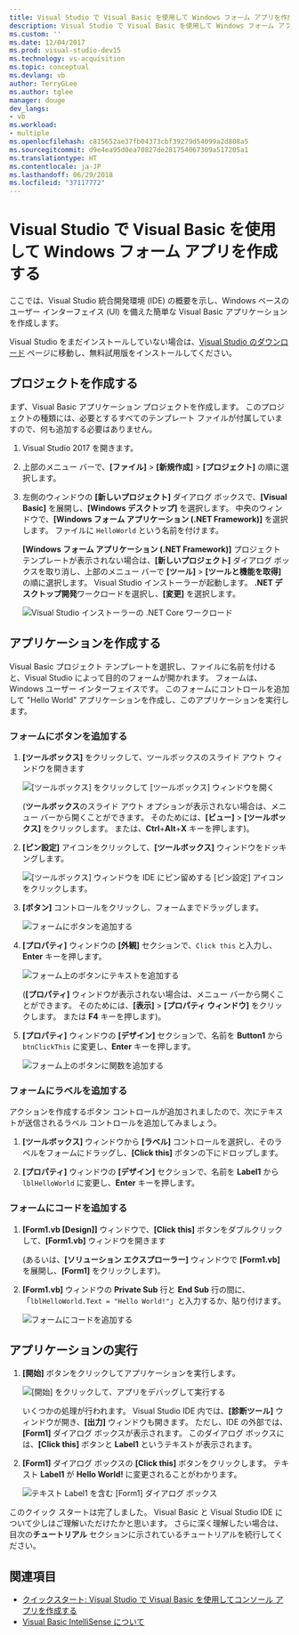 ```yaml
---
title: Visual Studio で Visual Basic を使用して Windows フォーム アプリを作成する
description: Visual Studio で Visual Basic を使用して Windows フォーム アプリを作成する方法の詳細な手順を説明します。
ms.custom: ''
ms.date: 12/04/2017
ms.prod: visual-studio-dev15
ms.technology: vs-acquisition
ms.topic: conceptual
ms.devlang: vb
author: TerryGLee
ms.author: tglee
manager: douge
dev_langs:
- vb
ms.workload:
- multiple
ms.openlocfilehash: c815652ae37fb04373cbf39279d54099a2d808a5
ms.sourcegitcommit: d9e4ea95d0ea70827de281754067309a517205a1
ms.translationtype: HT
ms.contentlocale: ja-JP
ms.lasthandoff: 06/29/2018
ms.locfileid: "37117772"
---
```

# <a name="create-a-windows-forms-app-in-visual-studio-with-visual-basic"></a>Visual Studio で Visual Basic を使用して Windows フォーム アプリを作成する

ここでは、Visual Studio 統合開発環境 (IDE) の概要を示し、Windows ベースのユーザー インターフェイス (UI) を備えた簡単な Visual Basic アプリケーションを作成します。

Visual Studio をまだインストールしていない場合は、[Visual Studio のダウンロード](https://visualstudio.microsoft.com/downloads/?utm_medium=microsoft&utm_source=docs.microsoft.com&utm_campaign=button+cta&utm_content=download+vs2017) ページに移動し、無料試用版をインストールしてください。

## <a name="create-a-project"></a>プロジェクトを作成する

まず、Visual Basic アプリケーション プロジェクトを作成します。 このプロジェクトの種類には、必要とするすべてのテンプレート ファイルが付属していますので、何も追加する必要はありません。

1. Visual Studio 2017 を開きます。

2. 上部のメニュー バーで、**[ファイル]** > **[新規作成]** > **[プロジェクト]** の順に選択します。

3. 左側のウィンドウの **[新しいプロジェクト]** ダイアログ ボックスで、**[Visual Basic]** を展開し、**[Windows デスクトップ]** を選択します。 中央のウィンドウで、**[Windows フォーム アプリケーション (.NET Framework)]** を選択します。 ファイルに `HelloWorld` という名前を付けます。

     **[Windows フォーム アプリケーション (.NET Framework)]** プロジェクト テンプレートが表示されない場合は、**[新しいプロジェクト]** ダイアログ ボックスを取り消し、上部のメニュー バーで **[ツール]** > **[ツールと機能を取得]** の順に選択します。 Visual Studio インストーラーが起動します。 **.NET デスクトップ開発**ワークロードを選択し、**[変更]** を選択します。

     ![Visual Studio インストーラーの .NET Core ワークロード](../ide/media/install-dot-net-desktop-env.png)

## <a name="create-the-application"></a>アプリケーションを作成する

Visual Basic プロジェクト テンプレートを選択し、ファイルに名前を付けると、Visual Studio によって目的のフォームが開かれます。 フォームは、Windows ユーザー インターフェイスです。 このフォームにコントロールを追加して "Hello World" アプリケーションを作成し、このアプリケーションを実行します。

### <a name="add-a-button-to-the-form"></a>フォームにボタンを追加する

1. **[ツールボックス]** をクリックして、ツールボックスのスライド アウト ウィンドウを開きます 

     ![[ツールボックス] をクリックして [ツールボックス] ウィンドウを開く](../ide/media/vb-toolbox-toolwindow.png)

     (**ツールボックス**のスライド アウト オプションが表示されない場合は、メニュー バーから開くことができます。 そのためには、**[ビュー]** > **[ツールボックス]** をクリックします。 または、**Ctrl**+**Alt**+**X** キーを押します)。

2. **[ピン設定]** アイコンをクリックして、**[ツールボックス]** ウィンドウをドッキングします。

     ![[ツールボックス] ウィンドウを IDE にピン留めする [ピン設定] アイコンをクリックします。](../ide/media/vb-pin-the-toolbox-window.png)
3. **[ボタン]** コントロールをクリックし、フォームまでドラッグします。

     ![フォームにボタンを追加する](../ide/media/vb-add-a-button-to-form1.png)

4. **[プロパティ]** ウィンドウの **[外観]** セクションで、`Click this` と入力し、**Enter** キーを押します。

     ![フォーム上のボタンにテキストを追加する](../ide/media/vb-button-control-text.png)

     (**[プロパティ]** ウィンドウが表示されない場合は、メニュー バーから開くことができます。 そのためには、**[表示]** > **[プロパティ ウィンドウ]** をクリックします。 または **F4** キーを押します)。

5. **[プロパティ]** ウィンドウの **[デザイン]** セクションで、名前を **Button1** から `btnClickThis` に変更し、**Enter** キーを押します。

     ![フォーム上のボタンに関数を追加する](../ide/media/vb-button-control-function.png)

### <a name="add-a-label-to-the-form"></a>フォームにラベルを追加する

アクションを作成するボタン コントロールが追加されましたので、次にテキストが送信されるラベル コントロールを追加してみましょう。

1. **[ツールボックス]** ウィンドウから **[ラベル]** コントロールを選択し、そのラベルをフォームにドラッグし、**[Click this]** ボタンの下にドロップします。

2. **[プロパティ]** ウィンドウの **[デザイン]** セクションで、名前を **Label1** から `lblHelloWorld` に変更し、**Enter** キーを押します。

### <a name="add-code-to-the-form"></a>フォームにコードを追加する

1. **[Form1.vb [Design]]** ウィンドウで、**[Click this]** ボタンをダブルクリックして、**[Form1.vb]** ウィンドウを開きます 

      (あるいは、**[ソリューション エクスプローラー]** ウィンドウで **[Form1.vb]** を展開し、**[Form1]** をクリックします)。

2. **[Form1.vb]** ウィンドウの **Private Sub** 行と **End Sub** 行の間に、「`lblHelloWorld.Text = "Hello World!"`」と入力するか、貼り付けます。

     ![フォームにコードを追加する](../ide/media/vb-add-code-to-the-form.png)

## <a name="run-the-application"></a>アプリケーションの実行

1. **[開始]** ボタンをクリックしてアプリケーションを実行します。

     ![[開始] をクリックして、アプリをデバッグして実行する](../ide/media/vb-click-start-hello-world.png)

   いくつかの処理が行われます。 Visual Studio IDE 内では、**[診断ツール]** ウィンドウが開き、**[出力]** ウィンドウも開きます。 ただし、IDE の外部では、**[Form1]** ダイアログ ボックスが表示されます。 このダイアログ ボックスには、**[Click this]** ボタンと **Label1** というテキストが表示されます。

2. **[Form1]** ダイアログ ボックスの **[Click this]** ボタンをクリックします。 テキスト **Label1** が **Hello World!** に変更されることがわかります。

    ![テキスト Label1 を含む [Form1] ダイアログ ボックス ](../ide/media/vb-form1-dialog-hello-world.png)

このクイック スタートは完了しました。 Visual Basic と Visual Studio IDE について少しはご理解いただけたかと思います。 さらに深く理解したい場合は、目次の**チュートリアル** セクションに示されているチュートリアルを続行してください。

## <a name="see-also"></a>関連項目

* [クイックスタート: Visual Studio で Visual Basic を使用してコンソール アプリを作成する](quickstart-visual-basic-console.md)
* [Visual Basic IntelliSense について](visual-basic-specific-intellisense.md)
